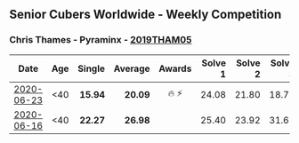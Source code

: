 ## Senior Cubers Worldwide - Weekly Competition
### Chris Thames - Pyraminx - [2019THAM05](https://www.worldcubeassociation.org/persons/2019THAM05?event=pyram)

| Date | Age | Single | Average | Awards | Solve 1 | Solve 2 | Solve 3 | Solve 4 | Solve 5 | Video |
| :--: | :--: | --: | --: | :--: | --: | --: | --: | --: | --: | :-- |
| [2020-06-23](../../results/pyram/2020-06-23.md) | <40 | **15.94** | **20.09** | 🔥 ⚡ | 24.08 | 21.80 | 18.75 | 19.73 | **15.94** | [Link](https://www.facebook.com/events/1618516681636159/permalink/1622324837922010/) |
| [2020-06-16](../../results/pyram/2020-06-16.md) | <40 | **22.27** | **26.98** |  | 25.40 | 23.92 | 31.62 | **22.27** | 34.86 | [Link](https://www.facebook.com/events/296087658445428/permalink/299088241478703/) |


<!-- Global site tag (gtag.js) - Google Analytics -->
<script async src="https://www.googletagmanager.com/gtag/js?id=UA-86348435-3"></script>
<script>window.dataLayer = window.dataLayer || []; function gtag() {dataLayer.push(arguments);} gtag('js', new Date()); gtag('config', 'UA-86348435-3');</script>
